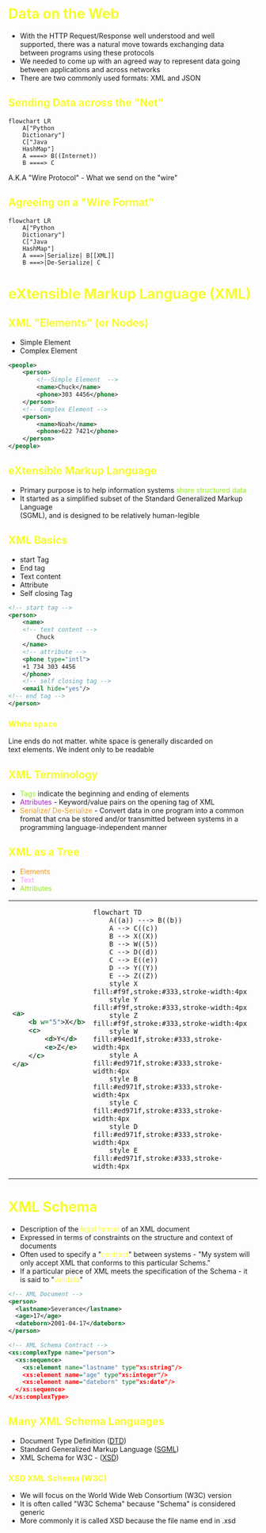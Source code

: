 # <span style="color:#f6fc2d">Data on the Web</span>

- With the HTTP Request/Response well understood and well <br>
  supported, there was a natural move towards exchanging data<br>
  between programs using these protocols
- We needed to come up with an agreed way to represent data going<br>
  between applications and across networks
- There are two commonly used formats: XML and JSON

## <span style="color:#f6fc2d">Sending Data across the "Net"</span>

```mermaid
flowchart LR
    A["Python
    Dictionary"]
    C["Java
    HashMap"]
    A ====> B((Internet))
    B ====> C
```

A.K.A "Wire Protocol" - What we send on the "wire"

## <span style="color:#f6fc2d">Agreeing on a "Wire Format"</span>

```mermaid
flowchart LR
    A["Python
    Dictionary"]
    C["Java
    HashMap"]
    A ===>|Serialize| B[[XML]]
    B ===>|De-Serialize| C
```

# <span style="color:#f6fc2d">eXtensible Markup Language (XML)</span>

## <span style="color:#f6fc2d">XML "Elements" (or Nodes)</span>

- Simple Element
- Complex Element

```xml
<people>
    <person>
        <!--Simple Element  -->
        <name>Chuck</name>
        <phone>303 4456</phone>
    </person>
    <!-- Complex Element -->
    <person>
        <name>Noah</name>
        <phone>622 7421</phone>
    </person>
</people>
```

## <span style="color:#f6fc2d">eXtensible Markup Language</span>

- Primary purpose is to help information systems <span style="color: #94ed1f">share structured data</span>
- It started as a simplified subset of the Standard Generalized Markup Language<br>
  (SGML), and is designed to be relatively human-legible

## <span style="color:#f6fc2d">XML Basics</span>

- start Tag
- End tag
- Text content
- Attribute
- Self closing Tag

```xml
<!-- start tag -->
<person>
    <name>
    <!-- text content -->
        Chuck
    </name>
    <!-- attribute -->
    <phone type="intl">
    +1 734 303 4456
    </phone>
    <!-- self closing tag -->
    <email hide="yes"/>
<!-- end tag -->
</person>
```

### <span style="color:#f6fc2d">White space</span>

Line ends do not matter. white space is generally discarded on<br>
text elements. We indent only to be readable

## <span style="color:#f6fc2d">XML Terminology</span>

- <span style="color: #94ed1f">Tags</span> indicate the beginning and ending of elements
- <span style="color:#ae1fd1">Attributes</span> - Keyword/value pairs on the opening tag of XML
- <span style="color:#ed971f">Serialize/ De-Serialize</span> - Convert data in one program into a common<br>
  fromat that cna be stored and/or transmitted between systems in a <br>
  programming language-independent manner

## <span style="color:#f6fc2d">XML as a Tree</span>

- <span style="color:#ed971f">Elements</span>
- <span style="color:#f9f">Text</span>
- <span style="color:#94ed1f">Attributes</span>

<table>
<tr>
<td>

```xml
<a>
    <b w="5">X</b>
    <c>
        <d>Y</d>
        <e>Z</e>
    </c>
</a>
```

</td>
<td>

```mermaid
flowchart TD
    A((a)) ---> B((b))
    A --> C((c))
    B --> X((X))
    B --> W((5))
    C --> D((d))
    C --> E((e))
    D --> Y((Y))
    E --> Z((Z))
    style X fill:#f9f,stroke:#333,stroke-width:4px
    style Y fill:#f9f,stroke:#333,stroke-width:4px
    style Z fill:#f9f,stroke:#333,stroke-width:4px
    style W fill:#94ed1f,stroke:#333,stroke-width:4px
    style A fill:#ed971f,stroke:#333,stroke-width:4px
    style B fill:#ed971f,stroke:#333,stroke-width:4px
    style C fill:#ed971f,stroke:#333,stroke-width:4px
    style D fill:#ed971f,stroke:#333,stroke-width:4px
    style E fill:#ed971f,stroke:#333,stroke-width:4px
```

</td>
</tr>
</table>

# <span style="color:#f6fc2d">XML Schema</span>

- Description of the <span style="color:#f6fc2d">legal format</span> of an XML document
- Expressed in terms of constraints on the structure and context of documents
- Often used to specify a "<span style="color:#f6fc2d">contract</span>" between systems - "My system will<br>
  only accept XML that conforms to this particular Schems."
- If a particular piece of XML meets the specification of the Schema - it <br>
  is said to "<span style="color:#f6fc2d">validata</span>"

```xml
<!-- XML Document -->
<person>
  <lastname>Severance</lastname>
  <age>17</age>
  <dateborn>2001-04-17</dateborn>
</person>

```

```xml
<!-- XML Schema Contract -->
<xs:complexType name="person">
  <xs:sequence>
    <xs:element name="lastname" type"xs:string"/>
    <xs:element name="age" type"xs:integer"/>
    <xs:element name="dateborn" type"xs:date"/>
  </xs:sequence>
</xs:complexType>

```

## <span style="color:#f6fc2d">Many XML Schema Languages</span>

- Document Type Definition (<a href="http://en.wikipedia.org/wiki/Document_Type_Definition">DTD</a>)
- Standard Generalized Markup Language (<a href="http://en.wikipedia.org/wiki/SGML">SGML</a>)
- XML Schema for W3C - (<a href="http://en.wikipedia.org/wiki/XML_Schema_(W3C)">XSD</a>)

### <span style="color:#f6fc2d">XSD XML Schema (W3C)</span>

- We will focus on the World Wide Web Consortium (W3C) version
- It is often called "W3C Schema" because "Schema" is considered generic
- More commonly it is called XSD because the file name end in .xsd
